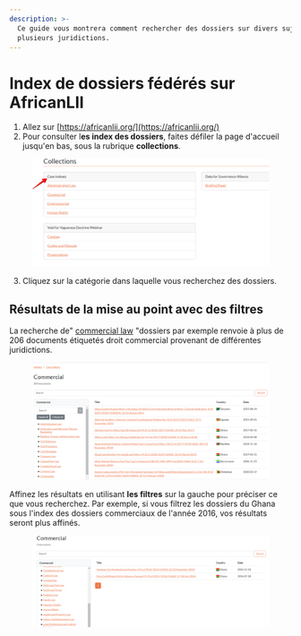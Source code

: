 ```yaml
---
description: >-
  Ce guide vous montrera comment rechercher des dossiers sur divers sujets dans
  plusieurs juridictions.
---
```


# Index de dossiers fédérés sur AfricanLII

1. Allez sur [https://africanlii.org/](https://africanlii.org/)
2. Pour consulter l**es index des dossiers**, faites défiler la page d'accueil jusqu'en bas, sous la rubrique **collections**.

<div align="left"><figure><img src=".gitbook/assets/Case indexes.png" alt="" width="563"><figcaption></figcaption></figure></div>

3. Cliquez sur la catégorie dans laquelle vous recherchez des dossiers.

## Résultats de la mise au point avec des filtres

La recherche de" [commercial law](https://africanlii.org/indexes/case-indexes/case-indexes-commercial) "dossiers par exemple renvoie à plus de 206 documents étiquetés droit commercial provenant de différentes juridictions.

<div align="left"><figure><img src=".gitbook/assets/commercial law docs.png" alt="" width="563"><figcaption></figcaption></figure></div>

Affinez les résultats en utilisant **les filtres** sur la gauche pour préciser ce que vous recherchez. Par exemple, si vous filtrez les dossiers du Ghana sous l'index des dossiers commerciaux de l'année 2016, vos résultats seront plus affinés.

<figure><img src=".gitbook/assets/Case indexes (1).png" alt=""><figcaption></figcaption></figure>

